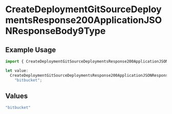 # CreateDeploymentGitSourceDeploymentsResponse200ApplicationJSONResponseBody9Type

## Example Usage

```typescript
import { CreateDeploymentGitSourceDeploymentsResponse200ApplicationJSONResponseBody9Type } from "@simplesagar/vercel/models/createdeploymentop.js";

let value:
  CreateDeploymentGitSourceDeploymentsResponse200ApplicationJSONResponseBody9Type =
    "bitbucket";
```

## Values

```typescript
"bitbucket"
```